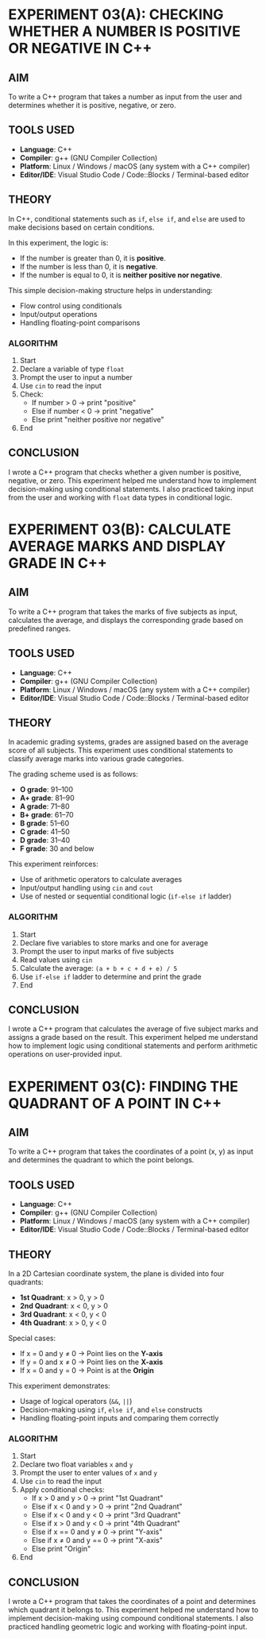 # EXPERIMENT 03(A): CHECKING WHETHER A NUMBER IS POSITIVE OR NEGATIVE IN C++

## AIM
To write a C++ program that takes a number as input from the user and determines whether it is positive, negative, or zero.

## TOOLS USED
- **Language**: C++
- **Compiler**: g++ (GNU Compiler Collection)
- **Platform**: Linux / Windows / macOS (any system with a C++ compiler)
- **Editor/IDE**: Visual Studio Code / Code::Blocks / Terminal-based editor

## THEORY
In C++, conditional statements such as `if`, `else if`, and `else` are used to make decisions based on certain conditions.

In this experiment, the logic is:
- If the number is greater than 0, it is **positive**.
- If the number is less than 0, it is **negative**.
- If the number is equal to 0, it is **neither positive nor negative**.

This simple decision-making structure helps in understanding:
- Flow control using conditionals
- Input/output operations
- Handling floating-point comparisons

### ALGORITHM
1. Start  
2. Declare a variable of type `float`  
3. Prompt the user to input a number  
4. Use `cin` to read the input  
5. Check:
   - If number > 0 → print "positive"
   - Else if number < 0 → print "negative"
   - Else print "neither positive nor negative"
6. End

## CONCLUSION
I wrote a C++ program that checks whether a given number is positive, negative, or zero. This experiment helped me understand how to implement decision-making using conditional statements. I also practiced taking input from the user and working with `float` data types in conditional logic.

# EXPERIMENT 03(B): CALCULATE AVERAGE MARKS AND DISPLAY GRADE IN C++

## AIM
To write a C++ program that takes the marks of five subjects as input, calculates the average, and displays the corresponding grade based on predefined ranges.

## TOOLS USED
- **Language**: C++
- **Compiler**: g++ (GNU Compiler Collection)
- **Platform**: Linux / Windows / macOS (any system with a C++ compiler)
- **Editor/IDE**: Visual Studio Code / Code::Blocks / Terminal-based editor

## THEORY
In academic grading systems, grades are assigned based on the average score of all subjects. This experiment uses conditional statements to classify average marks into various grade categories.

The grading scheme used is as follows:
- **O grade**: 91–100  
- **A+ grade**: 81–90  
- **A grade**: 71–80  
- **B+ grade**: 61–70  
- **B grade**: 51–60  
- **C grade**: 41–50  
- **D grade**: 31–40  
- **F grade**: 30 and below  

This experiment reinforces:
- Use of arithmetic operators to calculate averages
- Input/output handling using `cin` and `cout`
- Use of nested or sequential conditional logic (`if-else if` ladder)

### ALGORITHM
1. Start  
2. Declare five variables to store marks and one for average  
3. Prompt the user to input marks of five subjects  
4. Read values using `cin`  
5. Calculate the average: `(a + b + c + d + e) / 5`  
6. Use `if-else if` ladder to determine and print the grade  
7. End  

## CONCLUSION
I wrote a C++ program that calculates the average of five subject marks and assigns a grade based on the result. This experiment helped me understand how to implement logic using conditional statements and perform arithmetic operations on user-provided input.

# EXPERIMENT 03(C): FINDING THE QUADRANT OF A POINT IN C++

## AIM
To write a C++ program that takes the coordinates of a point (x, y) as input and determines the quadrant to which the point belongs.

## TOOLS USED
- **Language**: C++
- **Compiler**: g++ (GNU Compiler Collection)
- **Platform**: Linux / Windows / macOS (any system with a C++ compiler)
- **Editor/IDE**: Visual Studio Code / Code::Blocks / Terminal-based editor

## THEORY
In a 2D Cartesian coordinate system, the plane is divided into four quadrants:

- **1st Quadrant**: x > 0, y > 0  
- **2nd Quadrant**: x < 0, y > 0  
- **3rd Quadrant**: x < 0, y < 0  
- **4th Quadrant**: x > 0, y < 0  

Special cases:
- If x = 0 and y ≠ 0 → Point lies on the **Y-axis**  
- If y = 0 and x ≠ 0 → Point lies on the **X-axis**  
- If x = 0 and y = 0 → Point is at the **Origin**

This experiment demonstrates:
- Usage of logical operators (`&&`, `||`)
- Decision-making using `if`, `else if`, and `else` constructs
- Handling floating-point inputs and comparing them correctly

### ALGORITHM
1. Start  
2. Declare two float variables `x` and `y`  
3. Prompt the user to enter values of `x` and `y`  
4. Use `cin` to read the input  
5. Apply conditional checks:
   - If x > 0 and y > 0 → print "1st Quadrant"
   - Else if x < 0 and y > 0 → print "2nd Quadrant"
   - Else if x < 0 and y < 0 → print "3rd Quadrant"
   - Else if x > 0 and y < 0 → print "4th Quadrant"
   - Else if x == 0 and y ≠ 0 → print "Y-axis"
   - Else if x ≠ 0 and y == 0 → print "X-axis"
   - Else print "Origin"  
6. End

## CONCLUSION
I wrote a C++ program that takes the coordinates of a point and determines which quadrant it belongs to. This experiment helped me understand how to implement decision-making using compound conditional statements. I also practiced handling geometric logic and working with floating-point input.
